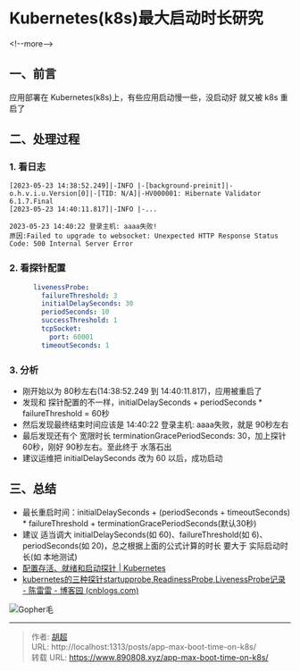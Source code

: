 # Kubernetes(k8s)最大启动时长研究


&lt;!--more--&gt;

## 一、前言
应用部署在 Kubernetes(k8s)上，有些应用启动慢一些，没启动好 就又被 k8s 重启了

## 二、处理过程
### 1. 看日志
```
[2023-05-23 14:38:52.249]|-INFO |-[background-preinit]|-o.h.v.i.u.Version[0]|-[TID: N/A]|-HV000001: Hibernate Validator 6.1.7.Final
[2023-05-23 14:40:11.817]|-INFO |-...

2023-05-23 14:40:22 登录主机: aaaa失败!
原因:Failed to upgrade to websocket: Unexpected HTTP Response Status Code: 500 Internal Server Error
```

### 2. 看探针配置
```yaml
      livenessProbe:
        failureThreshold: 3
        initialDelaySeconds: 30
        periodSeconds: 10
        successThreshold: 1
        tcpSocket:
          port: 60001
        timeoutSeconds: 1
```

### 3. 分析
- 刚开始以为 80秒左右(14:38:52.249 到 14:40:11.817)，应用被重启了
- 发现和 探针配置的不一样，initialDelaySeconds &#43; periodSeconds * failureThreshold = 60秒
- 然后发现最终结束时间应该是 14:40:22 登录主机: aaaa失败，就是 90秒左右
- 最后发现还有个 宽限时长 terminationGracePeriodSeconds: 30，加上探针 60秒，刚好 90秒左右。至此终于 水落石出
- 建议运维把 initialDelaySeconds 改为 60 以后，成功启动

## 三、总结
- 最长重启时间：initialDelaySeconds &#43; (periodSeconds &#43; timeoutSeconds) * failureThreshold &#43; terminationGracePeriodSeconds(默认30秒)
- 建议 适当调大 initialDelaySeconds(如 60)、failureThreshold(如 6)、periodSeconds(如 20)，总之根据上面的公式计算的时长 要大于 实际启动时长(如 本地测试)
- [配置存活、就绪和启动探针 | Kubernetes](https://kubernetes.io/zh-cn/docs/tasks/configure-pod-container/configure-liveness-readiness-startup-probes/)
- [kubernetes的三种探针startupprobe,ReadinessProbe,LivenessProbe记录 - 陈雷雷 - 博客园 (cnblogs.com)](https://www.cnblogs.com/superlinux/p/14933961.html)


![Gopher毛](https://blog.huchao.vip/picx-images-hosting/blog/%E5%85%AC%E4%BC%97%E5%8F%B7.58h8ppzfbd.webp)


---

> 作者: [胡超](https://github.com/mao888)  
> URL: http://localhost:1313/posts/app-max-boot-time-on-k8s/  
> 转载 URL: https://www.890808.xyz/app-max-boot-time-on-k8s/
